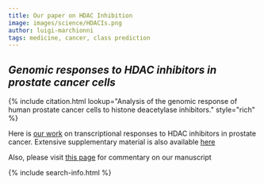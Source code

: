 ```yaml
---
title: Our paper on HDAC Inhibition
image: images/science/HDACIs.png
author: luigi-marchionni
tags: medicine, cancer, class prediction
---
```


## *Genomic responses to HDAC inhibitors in prostate cancer cells*

{% include citation.html lookup="Analysis of the genomic response of human prostate cancer cells to histone deacetylase inhibitors." style="rich" %}


Here is [our work](https://www.ncbi.nlm.nih.gov/pmc/articles/PMC3883768/) 
on transcriptional responses to HDAC inhibitors in prostate cancer.
Extensive supplementary material is also available [here](HDACIs.html)


Also, please visit [this page](https://www.urotoday.com/recent-abstracts/urologic-oncology/mcrpc-treatment/70874-analysis-of-the-genomic-response-of-human-prostate-cancer-cells-to-histone-deacetylase-inhibitors-beyond-the-abstract-by-michel-d-wissing-madeleine-s-q-kortenhorst-and-luigi-marchionni.html) for commentary on our manuscript

{% include search-info.html %}
